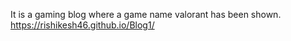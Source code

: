   It is a gaming blog where a game name valorant has been shown. 
https://rishikesh46.github.io/Blog1/

